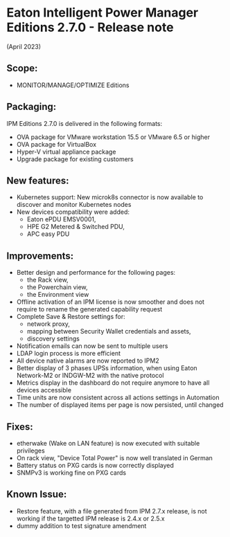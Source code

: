 # Eaton Intelligent Power Manager Editions 2.7.0 - Release note
(April 2023)

## Scope:
* MONITOR/MANAGE/OPTIMIZE Editions

## Packaging:
IPM Editions 2.7.0 is delivered in the following formats:

* OVA package for VMware workstation 15.5 or VMware 6.5 or higher
* OVA package for VirtualBox
* Hyper-V virtual appliance package
* Upgrade package for existing customers

## New features:
* Kubernetes support: New microk8s connector is now available to discover and monitor Kubernetes nodes
* New devices compatibility were added:
  - Eaton ePDU EMSV0001,
  - HPE G2 Metered & Switched PDU,
  - APC easy PDU

## Improvements:
* Better design and performance for the following pages:
  - the Rack view,
  - the Powerchain view,
  - the Environment view
* Offline activation of an IPM license is now smoother and does not require to rename the generated capability request
* Complete Save & Restore settings for:
  - network proxy,
  - mapping between Security Wallet credentials and assets,
  - discovery settings
* Notification emails can now be sent to multiple users
* LDAP login process is more efficient
* All device native alarms are now reported to IPM2
* Better display of 3 phases UPSs information, when using Eaton Network-M2 or INDGW-M2 with the native protocol
* Metrics display in the dashboard do not require anymore to have all devices accessible
* Time units are now consistent across all actions settings in Automation
* The number of displayed items per page is now persisted, until changed

## Fixes:
* etherwake (Wake on LAN feature) is now executed with suitable privileges
* On rack view, "Device Total Power" is now well translated in German
* Battery status on PXG cards is now correctly displayed
* SNMPv3 is working fine on PXG cards

## Known Issue:
* Restore feature, with a file generated from IPM 2.7.x release, is not working if the targetted IPM release is 2.4.x or 2.5.x
* dummy addition to test signature amendment
